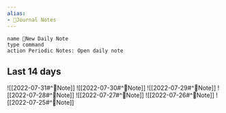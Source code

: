 ```yaml
---
alias:
- 🌄Journal Notes
---
```

```button
name 🌄New Daily Note
type command
action Periodic Notes: Open daily note
```
## Last 14 days
![[2022-07-31#^📝Note]]
![[2022-07-30#^📝Note]]
![[2022-07-29#^📝Note]]
![[2022-07-28#^📝Note]]
![[2022-07-27#^📝Note]]
![[2022-07-26#^📝Note]]
![[2022-07-25#^📝Note]]
